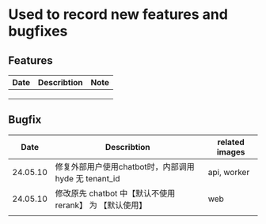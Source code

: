 # Used to record new features and bugfixes

## Features

| Date | Describtion | Note |
| ---- | ----------- | ---- |
|      |             |      |
|      |             |      |
|      |             |      |



##  Bugfix

| Date     | Describtion                                           | related images |
| -------- | ----------------------------------------------------- | ---- |
| 24.05.10 | 修复外部用户使用chatbot时，内部调用 hyde 无 tenant_id      |   api, worker   |
| 24.05.10 | 修改原先 chatbot 中【默认不使用rerank】 为 【默认使用】     |  web    |
|          |                                                       |      |

